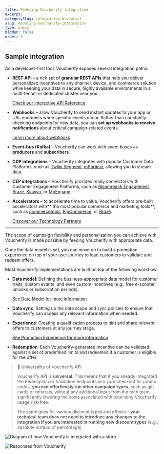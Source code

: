 ```yaml
---
title: Modeling Voucherify integration
excerpt:
categorySlug: integration-blueprint
slug: modeling-voucherify-integration
type: basic
hidden: false
order: 3
---
```


## Sample integration

As a developer-first tool, Voucherify exposes several integration paths:

- **REST API** – a rich set of **granular REST APIs** that help you deliver personalized incentives to any channel, device, and commerce solution while keeping your data in secure, highly available environments in a multi-tenant or dedicated cluster near you.


    [Check our interactive API Reference](https://docs.voucherify.io/reference/introduction-1 "Voucherify interactive API reference") 

- **Webhooks** – allow Voucherify to send instant updates to your app or URL endpoints when specific events occur. Rather than constantly checking endpoints for new data, you can **set up webhooks to receive notifications** about critical campaign-related events. 
  
  [Learn more about webhooks](https://support.voucherify.io/article/68-webhooks-notifications "Webhooks notifications in Voucherify")

- **Event-bus (Kafka)** – Voucherify can work with event buses as **producers** and **subscribers**.

- **CDP integrations** – Voucherify integrates with popular Customer Data Platforms, such as [Twilio Segment](https://www.voucherify.io/integrations/segment "Make customer data easy to manage and a pleasure to use with Segment"), [mParticle](https://www.voucherify.io/integrations/mparticle "Use granular customer data to build better promotions"), allowing you to stream data.

- **CEP integrations** – Voucherify provides ready connectors with Customer Engagement Platforms, such as [Bloomreach Engagement](https://support.voucherify.io/article/613-bloomreach-engagement-integration "Bloomreach Engagement Integration with Voucherify"), [Braze](https://www.voucherify.io/integrations/braze "Omnichannel incentives to grow customer engagement"), [Klaviyo](https://www.voucherify.io/integrations/klaviyo "Maximize customer engagement"), or [MoEngage](https://www.voucherify.io/integrations/moengage "Engage customers with cross-channel promotions"). 

<!-- Bloomreach Engagement link to be changed to marketingese once they do their duty -->

- **Accelerators** – to accelerate time to value, Voucherify offers pre-built accelerators with** the most popular commerce and marketing tools**, such as [commercetools](https://www.voucherify.io/integrations/commercetools "Next-gen promotions for modern commerce"), [BigCommerce](https://www.voucherify.io/integrations/bigcommerce "Supercharge your online store with personalized promotions"), or [Braze](https://www.voucherify.io/integrations/braze "Omnichannel incentives to grow customer engagement").

    [Discover our Technology Partners](https://www.voucherify.io/integrations "Supercharge promotions with powerful Voucherify integrations")

---

The scope of campaign flexibility and personalization you can achieve with Voucherify is made possible by feeding Voucherify with appropriate data. 

Once the data model is set, you can move on to build a promotion experience on top of your user journey to lead customers to validate and redeem offers.

Most Voucherify implementations are built on top of the following workflow:

- **Data model**: Defining the business-appropriate data model for customer traits, custom events, and even custom incentives (e.g., free e-scooter unlocks or subscription periods).

    [See Data Model for more information](https://docs.voucherify.io/docs/data-model "Data model")

- **Data sync**: Setting up the data scope and sync policies to ensure that Voucherify can access any relevant information when needed. 

- **Experience**: Creating a qualification process to hint and share relevant offers to customers at any journey stage. 

    [See Promotion Experience for more information](#promotion-experience "Promotion experience")

- **Redemption**: Each Voucherify-generated incentive can be validated against a set of predefined limits and redeemed if a customer is eligible for the offer. 

> 📘 Universality of Voucherify API
> 
> Voucherify API is **universal**. This means that if you already integrated the Redemption or Validation endpoints into your checkout for promo codes, **you can effortlessly run other campaign types**, such as gift cards or referrals, without any additional input from the tech team, significantly lowering the costs associated with extending Voucherify usage risk-free.
>
>The same goes for various discount types and effects – **your technical team does not need to introduce any changes to the integration if you are interested in running new discount types** (e.g., absolute instead of percentage).

![Diagram of how Voucherify is integrated with a store](https://files.readme.io/2c7eff2-guides_integration_blueprint_modeling-voucherify-integration-01.png "How Voucherify is integrated with a store")

![Responses from Voucherify](https://files.readme.io/00967ba-guides_integration_blueprint_modeling-voucherify-integration-02.png "Responses from Voucherify")
